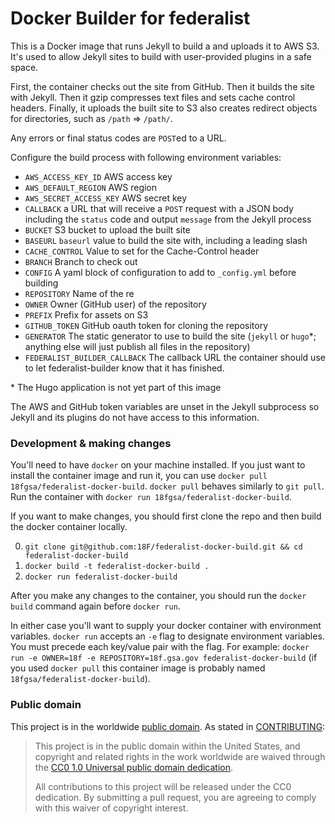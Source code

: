 # Docker Builder for federalist

This is a Docker image that runs Jekyll to build a and uploads it to AWS S3. It's used to allow Jekyll sites to build with user-provided plugins in a safe space.

First, the container checks out the site from GitHub. Then it builds the site with Jekyll. Then it gzip compresses text files and sets cache control headers. Finally, it uploads the built site to S3 also creates redirect objects for directories, such as `/path` => `/path/`.

Any errors or final status codes are `POST`ed to a URL.

Configure the build process with following environment variables:

- `AWS_ACCESS_KEY_ID` AWS access key
- `AWS_DEFAULT_REGION` AWS region
- `AWS_SECRET_ACCESS_KEY` AWS secret key
- `CALLBACK` a URL that will receive a `POST` request with a JSON body including the `status` code and output `message` from the Jekyll process
- `BUCKET` S3 bucket to upload the built site
- `BASEURL` `baseurl` value to build the site with, including a leading slash
- `CACHE_CONTROL` Value to set for the Cache-Control header
- `BRANCH` Branch to check out
- `CONFIG` A yaml block of configuration to add to `_config.yml` before building
- `REPOSITORY` Name of the re
- `OWNER` Owner (GitHub user) of the repository
- `PREFIX` Prefix for assets on S3
- `GITHUB_TOKEN` GitHub oauth token for cloning the repository
- `GENERATOR` The static generator to use to build the site (`jekyll` or `hugo`\*; anything else will just publish all files in the repository)
- `FEDERALIST_BUILDER_CALLBACK` The callback URL the container should use to let federalist-builder know that it has finished.

\* The Hugo application is not yet part of this image

The AWS and GitHub token variables are unset in the Jekyll subprocess so Jekyll and its plugins do not have access to this information.

### Development & making changes

You'll need to have `docker` on your machine installed. If you just want to install the container image and run it, you can use `docker pull 18fgsa/federalist-docker-build`. `docker pull` behaves similarly to `git pull`. Run the container with `docker run 18fgsa/federalist-docker-build`.

If you want to make changes, you should first clone the repo and then build the docker container locally.

0. `git clone git@github.com:18F/federalist-docker-build.git && cd federalist-docker-build`
0. `docker build -t federalist-docker-build .`
0. `docker run federalist-docker-build`

After you make any changes to the container, you should run the `docker build` command again before `docker run`.

In either case you'll want to supply your docker container with environment variables. `docker run` accepts an `-e` flag to designate environment variables. You must precede each key/value pair with the flag. For example:
`docker run -e OWNER=18f -e REPOSITORY=18f.gsa.gov federalist-docker-build` (if you used `docker pull` this container image is probably named `18fgsa/federalist-docker-build`).

### Public domain

This project is in the worldwide [public domain](LICENSE.md). As stated in [CONTRIBUTING](CONTRIBUTING.md):

> This project is in the public domain within the United States, and copyright and related rights in the work worldwide are waived through the [CC0 1.0 Universal public domain dedication](https://creativecommons.org/publicdomain/zero/1.0/).
>
> All contributions to this project will be released under the CC0 dedication. By submitting a pull request, you are agreeing to comply with this waiver of copyright interest.

